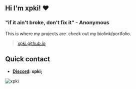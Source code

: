 ## Hi I'm xpki! ❤️

### "if it ain't broke, don't fix it" - Anonymous
This is where my projects are. check out my biolink/portfolio.
> [xpki.github.io](https://xpki.github.io/)
## Quick contact
- **[Discord](https://discord.com/users/405180450793979904): xpki;**

<img src="https://komarev.com/ghpvc/?username=xpki&style=flat" alt="xpki" />
